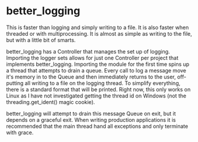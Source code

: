 # better_logging

This is faster than logging and simply writing to a file. It is also faster when threaded or with multiprocessing. It is almost as simple as writing to the file, but with a little bit of smarts.

better_logging has a Controller that manages the set up of logging. Importing the logger sets allows for just one Controller per project that implements better_logging. Importing the module for the first time spins up a thread that attempts to drain a queue. Every call to log a message move it's memory in to the Queue and then immediately returns to the user, off-putting all writing to a file on the logging thread. To simplify everything, there is a standard format that will be printed. Right now, this only works on Linux as I have not investigated getting the thread id on Windows (not the threading.get_ident() magic cookie).

better_logging will attempt to drain this message Queue on exit, but it depends on a graceful exit. When writing production applications it is recommended that the main thread hand all exceptions and only terminate with grace.
